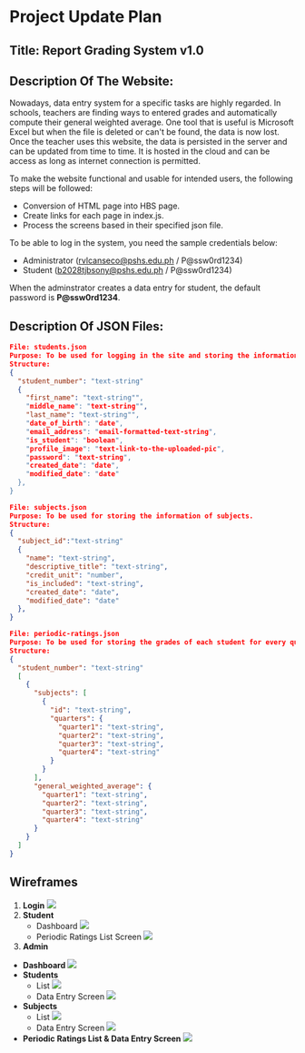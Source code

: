 Project Update Plan
====================

## Title: Report Grading System v1.0

## Description Of The Website: 

Nowadays, data entry system for a specific tasks are highly regarded. In schools, teachers are finding ways to entered grades and automatically compute their general weighted average. One tool that is useful is Microsoft Excel but when the file is deleted or can't be found, the data is now lost. Once the teacher uses this website, the data is persisted in the server and can be updated from time to time. It is hosted in the cloud and can be access as long as internet connection is permitted.

To make the website functional and usable for intended users, the following steps will be followed:
* Conversion of HTML page into HBS page.
* Create links for each page in index.js.
* Process the screens based in their specified json file.

To be able to log in the system, you need the sample credentials below:
* Administrator (rvlcanseco@pshs.edu.ph / P@ssw0rd1234)
* Student (b2028tjbsony@pshs.edu.ph / P@ssw0rd1234)

When the adminstrator creates a data entry for student, the default password is **P@ssw0rd1234**.

## Description Of JSON Files:
```json
File: students.json
Purpose: To be used for logging in the site and storing the information for students.
Structure:
{
  "student_number": "text-string" 
  {
    "first_name": "text-string"",
    "middle_name": "text-string"",
    "last_name": "text-string"",
    "date_of_birth": "date",
    "email_address": "email-formatted-text-string",
    "is_student": "boolean",
    "profile_image": "text-link-to-the-uploaded-pic",
    "password": "text-string",
    "created_date": "date",
    "modified_date": "date"
  },
}
```
```json
File: subjects.json
Purpose: To be used for storing the information of subjects.
Structure:
{
  "subject_id":"text-string" 
  {
    "name": "text-string",
    "descriptive_title": "text-string",
    "credit_unit": "number",
    "is_included": "text-string",
    "created_date": "date",
    "modified_date": "date"
  },
}
```
```json
File: periodic-ratings.json
Purpose: To be used for storing the grades of each student for every quarter.
Structure:
{
  "student_number": "text-string"
  [
    {
      "subjects": [
        {
          "id": "text-string",
          "quarters": {
            "quarter1": "text-string",
            "quarter2": "text-string",
            "quarter3": "text-string",
            "quarter4": "text-string"
          }
        }
      ],
      "general_weighted_average": {
        "quarter1": "text-string",
        "quarter2": "text-string",
        "quarter3": "text-string",
        "quarter4": "text-string"
      }
    }
  ]
}
```

## Wireframes
1. **Login**
   ![](public/img/login.png)
2. **Student**
   * Dashboard
   ![](public/img/student-dashboard.png)
   * Periodic Ratings List Screen
   ![](public/img/student-periodic-ratings-list.png)
3. **Admin**
  - **Dashboard** ![](public/img/admin-dashboard.png)   
  - **Students**
     - List ![](public/img/students-list.png)
     - Data Entry Screen ![](public/img/student-data-entry.png)
  - **Subjects**
     - List ![](public/img/subjects-list.png)
     - Data Entry Screen ![](public/img/subject-data-entry.png)
  - **Periodic Ratings List & Data Entry Screen** ![](public/img/admin-periodic-ratings-list.png)